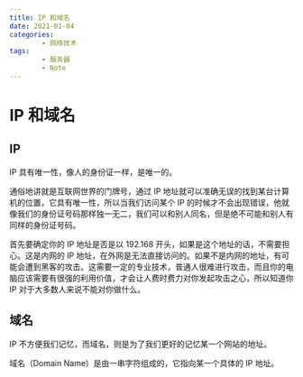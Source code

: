 ```yaml
---
title: IP 和域名
date: 2021-01-04
categories:
        - 网络技术
tags:
        - 服务器
        - Note
---
```


# IP 和域名

## IP

IP 具有唯一性，像人的身份证一样，是唯一的。

通俗地讲就是互联网世界的门牌号，通过 IP 地址就可以准确无误的找到某台计算机的位置，它具有唯一性，所以当我们访问某个 IP 的时候才不会出现错误，他就像我们的身份证号码那样独一无二，我们可以和别人同名，但是绝不可能和别人有同样的身份证号码。

首先要确定你的 IP 地址是否是以 192.168 开头，如果是这个地址的话，不需要担心。这是内网的 IP 地址，在外网是无法直接访问的。如果不是内网的地址，有可能会遭到黑客的攻击。这需要一定的专业技术，普通人很难进行攻击，而且你的电脑应该需要有很强的利用价值，才会让人费时费力对你发起攻击之心，所以知道你 IP 对于大多数人来说不能对你做什么。

## 域名

IP 不方便我们记忆，而域名，则是为了我们更好的记忆某一个网站的地址。

域名（Domain Name）是由一串字符组成的，它指向某一个具体的 IP 地址。
